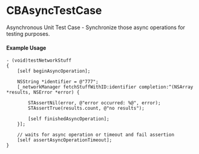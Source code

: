 CBAsyncTestCase
===============

Asynchronous Unit Test Case - Synchronize those async operations for testing purposes.

#### Example Usage

```objc
- (void)testNetworkStuff
{
    [self beginAsyncOperation];
 
    NSString *identifier = @"777";
    [_networkManager fetchStuffWithID:identifier completion:^(NSArray *results, NSError *error) {
 
        STAssertNil(error, @"error occurred: %@", error);
        STAssertTrue(results.count, @"no results");
        
        [self finishedAsyncOperation];
    }];
    
    // waits for async operation or timeout and fail assertion
    [self assertAsyncOperationTimeout];
}
```
